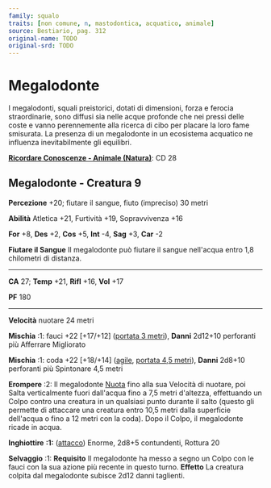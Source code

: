 ```yaml
---
family: squalo
traits: [non comune, n, mastodontica, acquatico, animale]
source: Bestiario, pag. 312
original-name: TODO
original-srd: TODO
---
```


# Megalodonte

I megalodonti, squali preistorici, dotati di dimensioni, forza e ferocia
straordinarie, sono diffusi sia nelle acque profonde che nei pressi delle coste
e vanno perennemente alla ricerca di cibo per placare la loro fame smisurata. La
presenza di un megalodonte in un ecosistema acquatico ne influenza
inevitabilmente gli equilibri.

**[Ricordare Conoscenze - Animale (Natura)](/azioni/abilita/ricordare-conoscenze)**:
CD 28

## Megalodonte - Creatura 9

**Percezione** +20; fiutare il sangue, fiuto (impreciso) 30 metri

**Abilità** Atletica +21, Furtività +19, Sopravvivenza +16

**For** +8, **Des** +2, **Cos** +5, **Int** -4, **Sag** +3, **Car** -2

**Fiutare il Sangue** Il megalodonte può fiutare il sangue nell'acqua entro 1,8
chilometri di distanza.

---

**CA** 27; **Temp** +21, **Rifl** +16, **Vol** +17

**PF** 180

---

**Velocità** nuotare 24 metri

**Mischia** :1: fauci +22 \[+17/+12] ([portata 3 metri](/tratti/portata)),
**Danni** 2d12+10 perforanti più Afferrare Migliorato

**Mischia** :1: coda +22 \[+18/+14] ([agile](/tratti/agile),
[portata 4,5 metri](/tratti/portata)), **Danni** 2d8+10 perforanti più
Spintonare 4,5 metri

**Erompere** :2: Il megalodonte [Nuota](/azioni/nuotare) fino alla sua Velocità
di nuotare, poi Salta verticalmente fuori dall'acqua fino a 7,5 metri d'altezza,
effettuando un Colpo contro una creatura in un qualsiasi punto durante il salto
(questo gli permette di attaccare una creatura entro 10,5 metri dalla superficie
dell'acqua o fino a 12 metri con la coda). Dopo il Colpo, il megalodonte ricade
in acqua.

**Inghiottire** **:1:** ([attacco](/tratti/attacco)) Enorme, 2d8+5 contundenti,
Rottura 20

**Selvaggio** :1: **Requisito** Il megalodonte ha messo a segno un Colpo con le
fauci con la sua azione più recente in questo turno. **Effetto** La creatura
colpita dal megalodonte subisce 2d12 danni taglienti.
